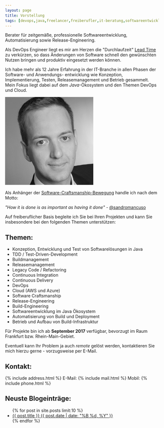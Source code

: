 ```yaml
---
layout: page
title: Vorstellung
tags: [devops,java,freelancer,freiberufler,it-beratung,softwareentwicklung,software,consulting,continuous integration,tdd]
---
```


Berater für zeitgemäße, professionelle Softwareentwicklung, Automatisierung sowie Release-Engineering. 

Als DevOps Engineer liegt es mir am Herzen die "Durchlaufzeit" [Lead Time](https://en.wikipedia.org/wiki/Lead_time) zu verkürzen, so dass Änderungen von Software schnell den gewünschten Nutzen bringen und produktiv eingesetzt werden können.

Ich habe mehr als 12 Jahre Erfahrung in der IT-Branche in allen Phasen der Software- und Anwendungs- entwicklung wie Konzeption, Implementierung, Testen, Releasemanagement und Betrieb gesammelt. Mein Fokus liegt dabei auf dem *Java*-Ökosystem und den Themen DevOps und Cloud.

<div>
 <img src="images/bh.jpg" alt="Foto von Benjamin Herbert"/>
</div>

Als Anhänger der [Software-Craftsmanship-Bewegung](http://manifesto.softwarecraftsmanship.org/#/de)
handle ich nach dem Motto:

<cite>"How it is done is as important as having it done"</cite> - [@sandromancuso](https://twitter.com/sandromancuso)

Auf freiberuflicher Basis begleite ich Sie bei Ihren Projekten und kann Sie insbesondere bei den folgenden Themen unterstützen:

## Themen:
* Konzeption, Entwicklung und Test von Softwarelösungen in Java
* TDD / Test-Driven-Development
* Buildmanagement
* Releasemanagement
* Legacy Code / Refactoring
* Continuous Integration
* Continuous Delivery
* DevOps
* Cloud (AWS und Azure)
* Software Craftsmanship
* Release-Engineering
* Build-Engineering
* Softwareentwicklung im Java Ökosystem
* Automatisierung von Build und Deployment
* Betrieb und Aufbau von Build-Infrastruktur

Für Projekte bin ich ab **September 2017** verfügbar, bevorzugt im Raum Frankfurt bzw. Rhein-Main-Gebiet.

Eventuell kann Ihr Problem ja auch *remote* gelöst werden, kontaktieren Sie mich hierzu gerne - vorzugsweise per E-Mail.

## Kontakt:

{% include address.html %}
E-Mail: {% include mail.html %}
Mobil: {% include phone.html %}

## Neuste Blogeinträge:

<ul class="post-list">
{% for post in site.posts limit:10 %}
  <li><article><a href="{{ site.url }}{{ post.url }}">{{ post.title }} <span class="entry-date"><time datetime="{{ post.date | date_to_xmlschema }}">{{ post.date | date: "%B %d, %Y" }}</time></span></a></article></li>
{% endfor %}
</ul>
